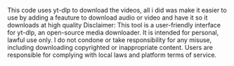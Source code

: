 This code uses yt-dlp to download the videos, all i did was make it easier to use by adding a feauture to download audio or video and have it so it downloads at high quality
Disclaimer:
This tool is a user-friendly interface for yt-dlp, an open-source media downloader.
It is intended for personal, lawful use only. I do not condone or take responsibility for any misuse,
including downloading copyrighted or inappropriate content. Users are responsible for complying with local laws and platform terms of service.
